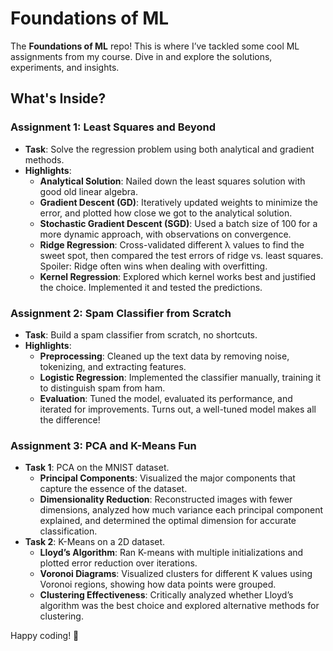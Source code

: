 # Foundations of ML

The **Foundations of ML** repo! This is where I’ve tackled some cool ML assignments from my course. Dive in and explore the solutions, experiments, and insights.

## What's Inside?

### Assignment 1: Least Squares and Beyond
- **Task**: Solve the regression problem using both analytical and gradient methods.
- **Highlights**:
  - **Analytical Solution**: Nailed down the least squares solution with good old linear algebra.
  - **Gradient Descent (GD)**: Iteratively updated weights to minimize the error, and plotted how close we got to the analytical solution.
  - **Stochastic Gradient Descent (SGD)**: Used a batch size of 100 for a more dynamic approach, with observations on convergence.
  - **Ridge Regression**: Cross-validated different λ values to find the sweet spot, then compared the test errors of ridge vs. least squares. Spoiler: Ridge often wins when dealing with overfitting.
  - **Kernel Regression**: Explored which kernel works best and justified the choice. Implemented it and tested the predictions.

### Assignment 2: Spam Classifier from Scratch
- **Task**: Build a spam classifier from scratch, no shortcuts.
- **Highlights**:
  - **Preprocessing**: Cleaned up the text data by removing noise, tokenizing, and extracting features.
  - **Logistic Regression**: Implemented the classifier manually, training it to distinguish spam from ham.
  - **Evaluation**: Tuned the model, evaluated its performance, and iterated for improvements. Turns out, a well-tuned model makes all the difference!

### Assignment 3: PCA and K-Means Fun
- **Task 1**: PCA on the MNIST dataset.
  - **Principal Components**: Visualized the major components that capture the essence of the dataset.
  - **Dimensionality Reduction**: Reconstructed images with fewer dimensions, analyzed how much variance each principal component explained, and determined the optimal dimension for accurate classification.
- **Task 2**: K-Means on a 2D dataset.
  - **Lloyd’s Algorithm**: Ran K-means with multiple initializations and plotted error reduction over iterations.
  - **Voronoi Diagrams**: Visualized clusters for different K values using Voronoi regions, showing how data points were grouped.
  - **Clustering Effectiveness**: Critically analyzed whether Lloyd’s algorithm was the best choice and explored alternative methods for clustering.

Happy coding! 🚀

